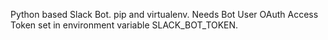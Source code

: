Python based Slack Bot.
pip and virtualenv.
Needs Bot User OAuth Access Token set in environment variable SLACK_BOT_TOKEN.
